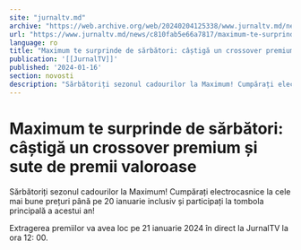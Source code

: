 ```yaml
---
site: "jurnaltv.md"
archive: "https://web.archive.org/web/20240204125338/www.jurnaltv.md/news/c810fab5e66a7817/maximum-te-surprinde-de-sarbatori-castiga-un-crossover-premium-si-sute-de-premii-valoroase.html"
url: "https://www.jurnaltv.md/news/c810fab5e66a7817/maximum-te-surprinde-de-sarbatori-castiga-un-crossover-premium-si-sute-de-premii-valoroase.html"
language: ro
title: "Maximum te surprinde de sărbători: câștigă un crossover premium și sute de premii valoroase"
publication: '[[JurnalTV]]'
published: '2024-01-16'
section: novosti
description: "Sărbătoriți sezonul cadourilor la Maximum! Cumpărați electrocasnice la cele mai bune prețuri până pe 20 ianuarie inclusiv și participați la tombola principală a acestui an!"
---
```


# Maximum te surprinde de sărbători: câștigă un crossover premium și sute de premii valoroase

Sărbătoriți sezonul cadourilor la Maximum! Cumpărați electrocasnice la cele mai bune prețuri până pe 20 ianuarie inclusiv și participați la tombola principală a acestui an!

Extragerea premiilor va avea loc pe 21 ianuarie 2024 în direct la JurnalTV la ora 12: 00.